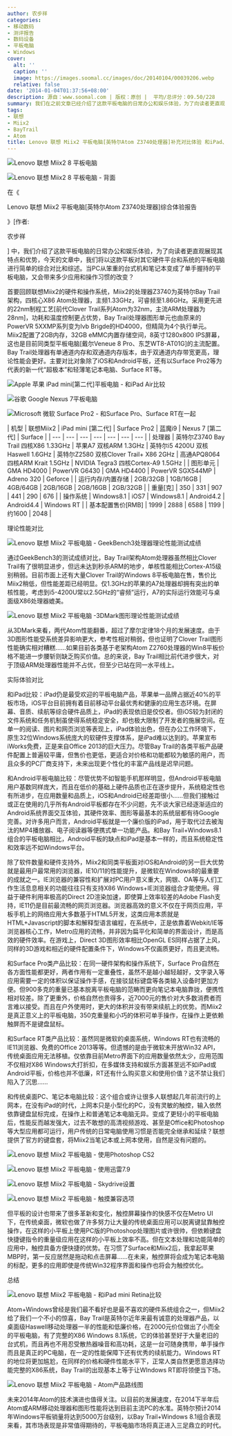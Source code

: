 ```yaml
---
author: 农步祥
categories:
- 移动数码
- 测评报告
- 数码设备
- 平板电脑
- Windows
cover:
  alt: ''
  caption: ''
  image: https://images.soomal.cc/images/doc/20140104/00039206.webp
  relative: false
date: '2014-01-04T01:37:56+08:00'
description: 源自：www.soomal.com | 版权：原创 |  平均/总评分：09.50/228
summary: 我们在之前文章已经介绍了这款平板电脑的日常办公和娱乐体验，为了向读者更直观展现其特点和优势，今天的文章中，我们将以这款平板对其它硬件平台和系统的平板电脑进行简单的综合对比和综述。当PC从笨重的台式机和笔记本变成了单手握持的平板电脑，又会带来多少应用和操作习惯的改变？
tags:
- 联想
- Miix2
- BayTrail
- Atom
title: Lenovo 联想 Miix2 平板电脑[英特尔Atom Z3740处理器]补充对比体验 和iPad、Android平板电脑、超极本上网本对比
---
```


![Lenovo 联想 Miix2 8 平板电脑](https://images.soomal.cc/images/doc/20131127/00037863_01.webp)



![Lenovo 联想 Miix2 8 平板电脑 - 背面](https://images.soomal.cc/images/doc/20131127/00037862_01.webp)

在《

Lenovo 联想 Miix2 平板电脑[英特尔Atom Z3740处理器]综合体验报告

》[作者:

农步祥

]
中，我们介绍了这款平板电脑的日常办公和娱乐体验，为了向读者更直观展现其特点和优势，今天的文章中，我们将以这款平板对其它硬件平台和系统的平板电脑进行简单的综合对比和综述。当PC从笨重的台式机和笔记本变成了单手握持的平板电脑，又会带来多少应用和操作习惯的改变？



首要回顾联想Miix2的硬件和操作系统，Miix2的处理器Z3740为英特尔Bay Trail架构，四核心X86 Atom处理器，主频1.33GHz，可睿频至1.86GHz。采用更先进的22nm制程工艺[前代Clover Trail系列Atom为32nm，主流ARM处理器为28nm]，功耗和温度控制更占优势，Bay Trail处理器图形单元也由原来的PowerVR 5XXMP系列变为Ivb Brigde的HD4000，但精简为4个执行单元。Miix2配置了2GB内存，32GB eMMC内置存储空间，8英寸1280x800 IPS屏幕，这也是目前同类型平板电脑[戴尔Veneue 8 Pro、东芝WT8-AT01G]的主流配置。Bay Trail处理器有单通道内存和双通道内存版本，由于双通道内存带宽更高，理论性能会更好。主要对比对象除了iOS和Android平板，还有以Surface Pro2等为代表的新一代“超极本”和轻薄笔记本电脑、Surface RT等。



![Apple 苹果 iPad mini[第二代]平板电脑 - 和iPad Air比较](https://images.soomal.cc/images/doc/20131119/00037578_01.webp)



![谷歌 Google Nexus 7平板电脑](https://images.soomal.cc/images/doc/20130914/00035607_01.webp)



![Microsoft 微软 Surface Pro2 - 和Surface Pro、Surface RT在一起](https://images.soomal.cc/images/doc/20131122/00037704.webp)



| 机型 | 联想Miix2 | iPad mini
  [第二代] | Surface Pro2 | 蓝魔i9 | Nexus 7
  [第二代] | Surface |
| --- | --- | --- | --- | --- | --- | --- |
| 处理器 | 英特尔Z3740
Bay Trail
四核X86 1.33GHz | 苹果A7
双核ARM
1.3GHz | 英特尔i5 4200U
双核Haswell
1.6GHz | 英特尔Z2580
双核Clover Trail+
X86 2GHz | 高通APQ8064
四核ARM Krait
1.5GHz | NVIDIA Tegra3
四核Cortex-A9
1.5GHz |
| 图形单元 | GMA HD4000 | PowerVR G6430 | GMA HD4400 | PowerVR SGX544MP | Adreno 320 | Geforce |
| 运行内存/内置存储 | 2GB/32GB | 1GB/16GB | 4GB/64GB | 2GB/16GB | 2GB/16GB | 2GB/32GB |
| 重量[克] | 350 | 331 | 907 | 441 | 290 | 676 |
| 操作系统 | Windows8.1 | iOS7 | Windows8.1 | Android4.2 | Android4.4 | Windows RT |
| 基本配置售价[RMB] | 1999 | 2888 | 6588 | 1199 | 约1600 | 2048 |



理论性能对比



![Lenovo 联想 Miix2 平板电脑 - GeekBench3处理器理论性能测试成绩](https://images.soomal.cc/images/doc/20140104/00039204.webp)



通过GeekBench3的测试成绩对比，Bay Trail架构Atom处理器虽然相比Clover Trail有了很明显进步，但远未达到秒杀ARM的地步，单核性能相比Cortex-A15级别稍弱。目前市面上还有大量Clover Trail的Windows 8平板电脑在售，售价比Miix2稍低，但性能差距已经明显。仅1.3GHz的苹果的A7处理器却拥有突出的单核性能，考虑到i5-4200U常以2.5GHz的“睿频”运行，A7的实际运行效能可与桌面级X86处理器媲美。



![Lenovo 联想 Miix2 平板电脑 -3DMark图形理论性能测试成绩](https://images.soomal.cc/images/doc/20140104/00039205.webp)



从3DMark来看，两代Atom性能翻番，超过了摩尔定律18个月的发展速度。由于3D图形性能受系统差异影响更大，参考性相对稍弱，但也证明了Clover Trail图形性能确实相对糟糕……如果目前各类基于老架构Atom Z2760处理器的Win8平板价格不能进一步腰斩则缺乏购买价值。总的来说，Bay Trail相比前代进步很大，对于顶级ARM处理器性能并不占优，但至少已站在同一水平线上。



实际体验对比



和iPad比较：iPad仍是最受欢迎的平板电脑产品，苹果单一品牌占据近40%的平板市场，iOS平台目前拥有着目前移动平台最优秀和健康的应用生态环境。在屏幕、音质、续航等综合硬件品质上，iPad的表现依旧是佼佼者。但iOS较为封闭的文件系统和任务机制虽使得系统稳定安全，却也极大限制了开发者的施展空间。在单一的阅读、图片和网页浏览等表现上，iPad体验出色，但在办公工作环境下，原生32位Windows系统庞大的软硬件支撑体系，是iPad难以达到的。苹果宣布iWorks免费，正是来自Office 2013的巨大压力。尽管Bay Trail的各类平板产品硬件配置上普遍较平庸，但售价也更低，更适合对价格和功能都较为敏感的用户，而且众多的PC厂商支持下，未来出现更个性化的丰富产品线是迟早问题。



和Android平板电脑比较：尽管优势不如智能手机那样明显，但Android平板电脑用户基数同样庞大，而且在低价的基础上硬件品质也正在逐步提升，系统稳定性也有所进步，在应用数量和品质上，iOS和Android已经差距很小……但我们接触过或正在使用的几乎所有Android平板都存在不少问题，先不谈大家已经逐渐适应的Android系统界面交互体验，其硬件效率、图形等最基本的系统层都有待Google完善。对许多用户而言，Android平板就是一个廉价版的iPad，用于取代过去被淘汰的MP4播放器、电子阅读器等便携式单一功能产品。和Bay Trail+Windows8.1组合的平板电脑相比，Android平板的缺点和iPad是基本一样的，而且系统稳定性和效率远不如Windows平台。



除了软件数量和硬件支持外，Miix2和同类平板面对iOS和Android的另一巨大优势就是最用户最常用的浏览器，IE10/11的性能提升，是微软在Windows8的最重要的成就之一。IE浏览器的兼容性和扩展对PC用户意义重大，网银、OA等与人们工作生活息息相关的功能往往只有支持X86 Windows+IE浏览器组合才能使用。得益于硬件利用率极高的Direct 2D渲染加速，即使算上效率较差的Adobe Flash支持，IE11仍是目前最流畅的网页浏览器。浏览器高效的意义不仅在于网页应用，平板手机上的网络应用大多数基于HTML5开发，这类应用本质就是HTML+Javascript的脚本和解释型语言编程，在系统中，正是依靠着Webkit/IE等浏览器核心工作，Metro应用的流畅，并非因为扁平化和简单的界面设计，而是高效的硬件效率。在游戏上，Direct 3D图形效率相比OpenGL ES同样占据了上风，同样的3D游戏和相近的硬件配置条件下，Windows不仅画质更好，而且更流畅。



和Surface Pro类产品比较：在同一硬件架构和操作系统下，Surface Pro自然在各方面性能都更好，两者作用有一定重叠性，虽然不是越小越轻越好，文字录入等应用需要一定的体积以保证操作手感，在接驳鼠标键盘等各类输入设备时更加方便。但900多克的重量已基本脱离平板电脑的范畴而更向笔记本电脑靠拢，便携性相对较差。除了更重外，价格自然也贵得多，近7000元的售价对大多数消费者而言难以接受。而且在户外使用时，更大的体积并没有带来续航上的优势。而Miix2是真正意义上的平板电脑，350克重量和小巧的体积可单手操作，在操作上更依赖触屏而不是键盘鼠标。



和Surface RT类产品比较：虽然同是微软的桌面系统，Windows RT也有流畅的IE11浏览器、免费的Office 2013等等。但遗憾的是由于微软未开放Win32 API，传统桌面应用无法移植。仅依靠目前Metro界面下的应用数量依然太少，应用范围不仅相对X86 Windows大打折扣，在多媒体支持和娱乐方面甚至远不如iPad或Android平板，价格也并不低廉，RT还有什么购买意义和使用价值？这不禁让我们陷入了沉思……



和传统桌面PC、笔记本电脑比较：这个组合或许让很多人联想起几年前流行的上网本，在没有iPad的时代，上网本只是小型化的PC，没有灵敏的触控，输入依然依靠键盘鼠标完成，在操作上和普通笔记本电脑无异。变成了更轻小的平板电脑后，性能反而越发强大，过去不敢想的高清视频游戏、甚至是Office和Photoshop等大型应用都可运行，用户传统的日常电脑使用习惯是否能完全继承和延续？联想提供了官方的键盘套，将Miix2当笔记本或上网本使用，自然是没有问题的。



![Lenovo 联想 Miix2 平板电脑 - 使用Photoshop CS2](https://images.soomal.cc/images/doc/20140104/00039200_01.webp)



![Lenovo 联想 Miix2 平板电脑 - 使用迅雷7.9](https://images.soomal.cc/images/doc/20140104/00039201_01.webp)



![Lenovo 联想 Miix2 平板电脑 - Skydrive设置](https://images.soomal.cc/images/doc/20140104/00039202_01.webp)



![Lenovo 联想 Miix2 平板电脑 - 触摸兼容选项](https://images.soomal.cc/images/doc/20140104/00039203_01.webp)



但平板的设计也带来了很多革新和变化，触控屏幕操作的快感不仅在Metro UI下，在传统桌面，微软也做了许多努力让大量的传统桌面应用可以脱离键鼠靠触控操作，在这样的小平板上使用PC版的Photoshop处理图片或许很帅，但依赖键盘快捷键指令的重量级应用在这样的小平板上效率不高。但在文本处理和功能简单的应用中，触控具备方便快捷的优势。在习惯了Surface和Miix2后，我拿起苹果MBP时，第一反应居然是拖动和点击屏幕……在未来，触控屏将会成为笔记本电脑的标配，更多的应用即使是传统Win32程序界面和操作也将会为触控优化。



总结



![Lenovo 联想 Miix2 平板电脑 - 和iPad mini Retina比较](https://images.soomal.cc/images/doc/20131228/00039029.webp)



Atom+Windows曾经是我们最不看好也是最不喜欢的硬件系统组合之一，但Miix2给了我们一个不小的惊喜，Bay Trail是英特尔近年来最有诚意的处理器产品，以桌面级Haswell移动处理器一半的性能和低廉价格，在2000元价位做出了小而全的平板电脑，有了完整的X86 Windows 8.1系统，它的体验甚至好于大量老旧的台式机，而且再也不用忍受散热器噪音和高功耗，这是一台可随身携带，单手操作而且是真正的PC电脑，在一定的性能保障下还有优秀的续航能力。Windows RT的地位将更加尴尬，在同样的价格和硬件性能水平下，正常人类自然更愿意选择功能完整的X86系统，Bay Trail的出现基本上等于让WIndows RT即将领便当下场。



![Lenovo 联想 Miix2 平板电脑 - Atom产品路线图](https://images.soomal.cc/images/doc/20140104/00039207.webp)



未来2014年Atom的技术演进也值得关注。以目前的发展速度，在2014下半年后Atom或ARM移动处理器和图形性能将达到目前主流PC的水准。英特尔预计2014年Windows平板销量将达到5000万台级别，以Bay Trail+Windows 8.1组合表现来看，其市场表现是非常值得期待的，平板电脑市场将真正进入三足鼎立的时代。